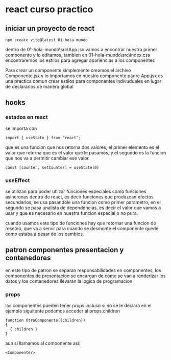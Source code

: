 # react curso practico
## iniciar un proyecto de react
```
npm create vite@latest 01-hola-mundo
```
dentro de 01-hola-mundo\src\App.jsx vamos a encontrar nuestro primer componente y lo editamos, tambien en 01-hola-mundo\src\index.css encontraremos los estilos para agregar apariencias a los componentes

Para crear un componente simplemente creamos el archivo Componente.jsx y lo importamos en nuestro componente padre App.jsx
es una practica comun crear estilos para componentes indivuduales en lugar de declararlos de manera global
## hooks
### estados en react
se importa con
```
import { useState } from "react";

```
que es una funcion que nos retorna dos valores, el primer elemento es el valor que retorna que es el valor que le pasamos, y el segundo
es la funcion que nos va a permitir cambiar ese valor.

```
const [counter, setCounter] = useState(0)
```
### useEffect
se utilizan para poder utlizar funciones especiales como funciones asincronas dentro de react, es decir funciones que produzcan efectos secundarios, se usa pasandole una funcion como primer parametro, en el segundo se pasa unalista de dependencias, es decir el valor que vamos a usar y que es necesario en nuestra funcion especial o no pura.

cuando usamos este tipo de funciones hay que retornar una funcion de reseteo, que va a servir para cuando se desmonte el componente quede como estaba a pesar de los cambios.

## patron componentes presentacion y contenedores
en este tipo de patron se separan responsabilidades en componentes, los componentes de presentacion se encargan de como se van a renderizar los datos y los contenedores llevaran la logica de programacion

### props
los componentes pueden tener props incluso si no se le declara en el ejemplo siguitente podemos acceder al props.children
```
function OtroComponente({children})
{
  { children }
}
```
aun si llamamos al componente asi:
```
<Componente/>
```
